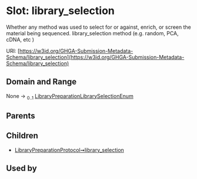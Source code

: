 
# Slot: library_selection


Whether any method was used to select for or against, enrich, or screen the material being sequenced. library_selection method (e.g. random, PCA, cDNA, etc )

URI: [https://w3id.org/GHGA-Submission-Metadata-Schema/library_selection](https://w3id.org/GHGA-Submission-Metadata-Schema/library_selection)


## Domain and Range

None &#8594;  <sub>0..1</sub> [LibraryPreparationLibrarySelectionEnum](LibraryPreparationLibrarySelectionEnum.md)

## Parents


## Children

 *  [LibraryPreparationProtocol➞library_selection](LibraryPreparationProtocol_library_selection.md)

## Used by


